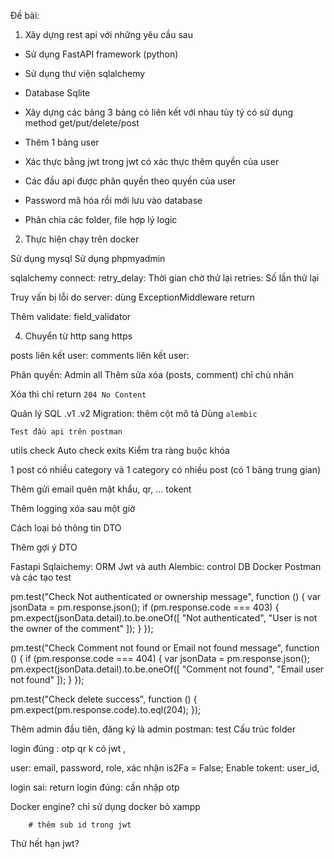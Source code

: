 Đề bài:

1. Xây dựng rest api với những yêu cầu sau

- Sử dụng FastAPI framework (python)
- Sử dụng thư viện sqlalchemy
- Database Sqlite

- Xây dựng các bảng 3 bảng có liên kết với nhau tùy tý có sử dụng method get/put/delete/post

- Thêm 1 bảng user
- Xác thực bằng jwt trong jwt có xác thực thêm quyền của user
- Các đầu api được phân quyền theo quyền của user

- Password mã hóa rồi mới lưu vào database

- Phân chia các folder, file hợp lý logic

2. Thực hiện chạy trên docker

<!-- @ -->
<!-- @ -->
<!-- @ -->

<!-- role là 1 hàng trong bảng? -->

<!-- fastapi dev a.py -->

<!-- !Đã làm thêm: -->

Sử dụng mysql
Sử dụng phpmyadmin

sqlalchemy connect:
retry_delay: Thời gian chờ thử lại
retries: Số lần thử lại

Truy vấn bị lỗi do server: dùng ExceptionMiddleware return

<!-- @Nhưng tất cả lỗi DB đều bị return -->

Thêm validate: field_validator

4. Chuyển từ http sang https

posts liên kết user:
comments liên kết user:

Phân quyền:
Admin all
Thêm sửa xóa (posts, comment) chỉ chủ nhân

Xóa thì chỉ return `204 No Content`

Quản lý SQL .v1 .v2 Migration: thêm cột mô tả
Dùng `alembic`

`Test đầu api trên postman`

<!-- !Nâng cấp sau: -->

<!-- /posts"  -->
<!-- /posts/{post_id}"  -->

<!-- /posts/{post_id}/comments"  -->
<!-- /posts/{post_id}/comments/{comment_id}"  -->

<!-- ! -->

utils check Auto check exits Kiểm tra ràng buộc khóa

1 post có nhiều category và 1 category có nhiều post (có 1 bảng trung gian)

Thêm gửi email quên mật khẩu, qr, ... tokent

Thêm logging xóa sau một giờ

Cách loại bỏ thông tin DTO

Thêm gợi ý DTO

<!-- !Câu hỏi: -->

<!-- Auto CRUD? -->

<!-- !Kiến thức cần học: -->

Fastapi
Sqlaichemy: ORM
Jwt và auth
Alembic: control DB
Docker
Postman và các tạo test

<!-- ! -->

pm.test("Check Not authenticated or ownership message", function () {
var jsonData = pm.response.json();
if (pm.response.code === 403) {
pm.expect(jsonData.detail).to.be.oneOf([
"Not authenticated",
"User is not the owner of the comment"
]);
}
});

pm.test("Check Comment not found or Email not found message", function () {
if (pm.response.code === 404) {
var jsonData = pm.response.json();
pm.expect(jsonData.detail).to.be.oneOf([
"Comment not found",
"Email user not found"
]);
}
});

pm.test("Check delete success", function () {
pm.expect(pm.response.code).to.eql(204);
});

<!--  -->

Thêm admin đầu tiên, đăng ký là admin
postman: test
Cấu trúc folder
<!--  -->
login đúng : otp qr
k có jwt ,
<!--  -->
user: email, password, role, xác nhận is2Fa = False; Enable
tokent: user_id,

<!--  -->

login sai: return
login đúng: cần nhập otp
<!--  -->
Docker engine? chỉ sử dụng docker bỏ xampp
<!--  -->
        # thêm sub id trong jwt
Thử hết hạn jwt?

<!-- ORM auto code -->